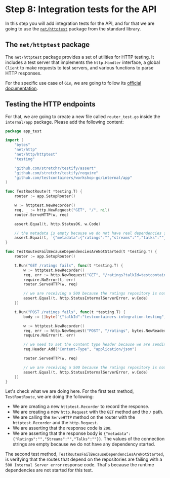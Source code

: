 # Step 8: Integration tests for the API

In this step you will add integration tests for the API, and for that we are going to use the [`net/httptest`](https://pkg.go.dev/net/http/httptest) package from the standard library.

## The `net/httptest` package

The `net/httptest` package provides a set of utilities for HTTP testing. It includes a test server that implements the `http.Handler` interface, a global `Client` to make requests to test servers, and various functions to parse HTTP responses.

For the specific use case of `Gin`, we are going to follow its [official documentation](https://gin-gonic.com/docs/testing/).

## Testing the HTTP endpoints

For that, we are going to create a new file called `router_test.go` inside the `internal/app` package. Please add the following content:

```go
package app_test

import (
	"bytes"
	"net/http"
	"net/http/httptest"
	"testing"

	"github.com/stretchr/testify/assert"
	"github.com/stretchr/testify/require"
	"github.com/testcontainers/workshop-go/internal/app"
)

func TestRootRoute(t *testing.T) {
	router := app.SetupRouter()

	w := httptest.NewRecorder()
	req, _ := http.NewRequest("GET", "/", nil)
	router.ServeHTTP(w, req)

	assert.Equal(t, http.StatusOK, w.Code)

	// the metadata is empty because we do not have real dependencies started
	assert.Equal(t, `{"metadata":{"ratings":"","streams":"","talks":""}}`, w.Body.String())
}

func TestRoutesFailBecauseDependenciesAreNotStarted(t *testing.T) {
	router := app.SetupRouter()

	t.Run("GET /ratings fails", func(t *testing.T) {
		w := httptest.NewRecorder()
		req, err := http.NewRequest("GET", "/ratings?talkId=testcontainers-integration-testing", nil)
		require.NoError(t, err)
		router.ServeHTTP(w, req)

		// we are receiving a 500 because the ratings repository is not started
		assert.Equal(t, http.StatusInternalServerError, w.Code)
	})

	t.Run("POST /ratings fails", func(t *testing.T) {
		body := []byte(`{"talkId":"testcontainers-integration-testing","value":5}`)

		w := httptest.NewRecorder()
		req, err := http.NewRequest("POST", "/ratings", bytes.NewReader(body))
		require.NoError(t, err)

		// we need to set the content type header because we are sending a body
		req.Header.Add("Content-Type", "application/json")

		router.ServeHTTP(w, req)

		// we are receiving a 500 because the ratings repository is not started
		assert.Equal(t, http.StatusInternalServerError, w.Code)
	})
}

```

Let's check what we are doing here. For the first test method, `TestRootRoute`, we are doing the following:

- We are creating a new `httptest.Recorder` to record the response.
- We are creating a new `http.Request` with the `GET` method and the `/` path.
- We are calling the `ServeHTTP` method on the router with the `httptest.Recorder` and the `http.Request`.
- We are asserting that the response code is `200`.
- We are asserting that the response body is `{"metadata":{"Ratings":"","Streams":"","Talks":""}}`. The values of the connection strings are empty because we do not have any dependency started.

The second test method, `TestRoutesFailBecauseDependenciesAreNotStarted`, is verifying that the routes that depend on the repositories are failing with a `500 Internal Server error` response code. That's because the runtime dependencies are not started for this test.
